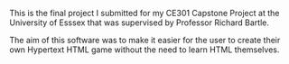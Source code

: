 This is the final project I submitted for my CE301 Capstone Project at the University of Esssex that was supervised by Professor Richard Bartle. 

The aim of this software was to make it easier for the user to create their own Hypertext HTML game without the need to learn HTML themselves. 

